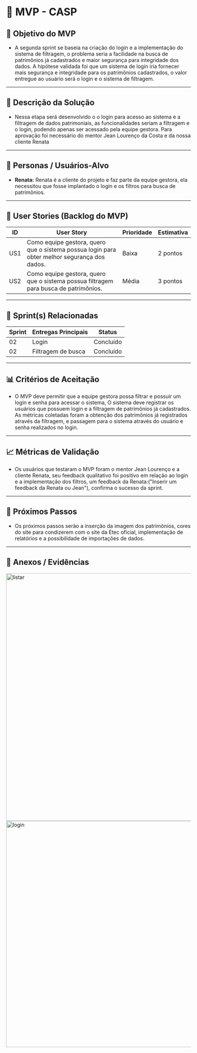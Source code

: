 # 📌 MVP - CASP

## 🎯 Objetivo do MVP

- A segunda sprint se baseia na criação do login e a implementação do sistema de filtragem, o problema seria a facilidade na busca de patrimônios já cadastrados e maior segurança para integridade dos dados. A hipótese validada foi que um sistema de login iria fornecer mais segurança e integridade para os patrimônios cadastrados, o valor entregue ao usuário será o login e o sistema de filtragem.

---

## 📝 Descrição da Solução

- Nessa etapa será desenvolvido o o login para acesso ao sistema e a filtragem de dados patrimoniais, as funcionalidades seriam a filtragem e o login, podendo apenas ser acessado pela equipe gestora. Para aprovação foi necessário do mentor Jean Lourenço da Costa e da nossa cliente Renata

---

## 👥 Personas / Usuários-Alvo
- **Renata:** Renata é a cliente do projeto e faz parte da equipe gestora, ela necessitou que fosse implantado o login e os filtros para busca de patrimônios.  
 

---

## 🔑 User Stories (Backlog do MVP)
| ID  | User Story                                                                 | Prioridade | Estimativa |
|-----|-----------------------------------------------------------------------------|------------|------------|
| US1 | Como equipe gestora, quero que o sistema possua login para obter melhor segurança dos dados. | Baixa    | 2 pontos |
| US2 | Como equipe gestora, quero que o sistema possua filtragem para busca de patrimônios.  | Média          | 3 pontos   |

---

## 📅 Sprint(s) Relacionadas
| Sprint | Entregas Principais                          | Status   |
|--------|----------------------------------------------|----------|
| 02     | Login                                        | Concluído |
| 02     | Filtragem de busca                           | Concluído |

---

## 📊 Critérios de Aceitação

- O MVP deve permitir que a equipe gestora possa filtrar e possuir um login e senha para acessar o sistema, O sistema deve registrar os usuários que possuem login e a filtragem de patrimônios já cadastrados. As métricas coletadas foram a obtenção dos patrimônios já registrados através da filtragem, e passagem para o sistema através do usuário e senha realizados no login.   


---

## 📈 Métricas de Validação

- Os usuários que testaram o MVP foram o mentor Jean Lourenço e a cliente Renata, seu feedback qualitativo foi positivo em relação ao login e a implementação dos filtros, um feedback da Renata:("Inserir um feedback da Renata ou Jean"), confirma o sucesso da sprint. 

---

## 🚀 Próximos Passos

- Os próximos passos serão a inserção da imagem dos patrimônios, cores do site para condizerem com o site da Etec oficial, implementação de relatórios e a possibilidade de importações de dados.

---

## 📂 Anexos / Evidências
<img width="955" height="676" alt="listar" src="https://github.com/user-attachments/assets/e34f914b-8022-4426-89ff-4f779b9c25bb" />
<img width="1319" height="618" alt="login" src="https://github.com/user-attachments/assets/2831aa3a-4558-43ed-9827-36da32994ba4" />
